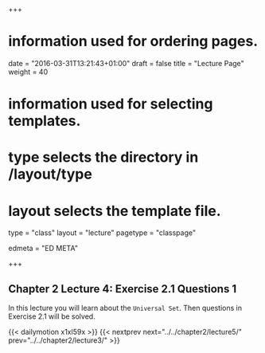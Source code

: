 +++
# information used for ordering pages.
date = "2016-03-31T13:21:43+01:00"
draft = false
title = "Lecture Page"
weight = 40

# information used for selecting templates.
# type selects the directory in /layout/type
# layout selects the template file.

type   = "class"
layout = "lecture"
pagetype = "classpage"





edmeta = "ED META"

+++
## Chapter 2 Lecture 4: Exercise 2.1 Questions 1
<p class="lead">
In this lecture you will learn about the <code>Universal Set</code>. Then questions in Exercise 2.1 will be solved.
<p>

{{< dailymotion x1xl59x >}}
{{< nextprev next="../../chapter2/lecture5/"     prev="../../chapter2/lecture3/"  >}}
